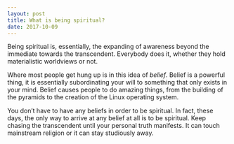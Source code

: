 ```yaml
---
layout: post
title: What is being spiritual?
date: 2017-10-09
---
```


<p>Being spiritual is, essentially, the expanding of awareness beyond the immediate towards the transcendent. Everybody does it, whether they hold materialistic worldviews or not.</p><p>Where most people get hung up is in this idea of <i>belief</i>. Belief is a powerful thing, it is essentially subordinating your will to something that only exists in your mind. Belief causes people to do amazing things, from the building of the pyramids to the creation of the Linux operating system.</p><p>You don’t have to have any beliefs in order to be spiritual. In fact, these days, the only way to arrive at any belief at all is to be spiritual. Keep chasing the transcendent until your personal truth manifests. It can touch mainstream religion or it can stay studiously away.</p>
